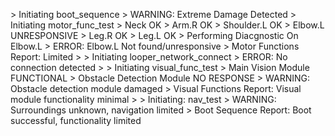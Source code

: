 \> Initiating boot_sequence
\> WARNING: Extreme Damage Detected
\> Initiating motor_func_test
\> Neck OK
\> Arm.R OK
\> Shoulder.L OK
\> Elbow.L UNRESPONSIVE
\> Leg.R OK
\> Leg.L OK
\> Performing Diacgnostic On Elbow.L
\> ERROR: Elbow.L Not found/unresponsive
\> Motor Functions Report: Limited
\> 
\> Initiating looper_network_connect
\> ERROR: No connection detected
\>
\> Initiating visual_func_test
\> Main Vision Module FUNCTIONAL
\> Obstacle Detection Module NO RESPONSE
\> WARNING: Obstacle detection module damaged
\> Visual Functions Report: Visual module functionality minimal
\>
\> Initiating: nav_test 
\> WARNING: Surroundings unknown, navigation limited
\> Boot Sequence Report: Boot successful, functionality limited
